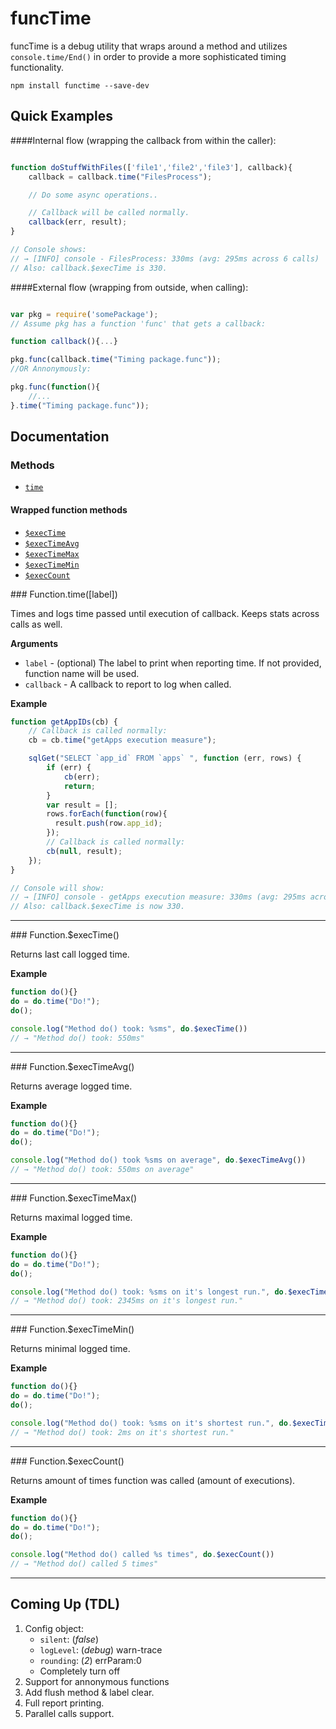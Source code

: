 # funcTime

funcTime is a debug utility that wraps around a method and utilizes `console.time/End()`
in order to provide a more sophisticated timing functionality.

    npm install functime --save-dev

## Quick Examples

####Internal flow (wrapping the callback from within the caller):
```javascript

function doStuffWithFiles(['file1','file2','file3'], callback){
    callback = callback.time("FilesProcess");

    // Do some async operations..

    // Callback will be called normally.
    callback(err, result);
}

// Console shows:
// → [INFO] console - FilesProcess: 330ms (avg: 295ms across 6 calls)
// Also: callback.$execTime is 330.

```

####External flow (wrapping from outside, when calling):
```javascript

var pkg = require('somePackage');
// Assume pkg has a function 'func' that gets a callback:

function callback(){...}

pkg.func(callback.time("Timing package.func"));
//OR Annonymously:

pkg.func(function(){
    //...
}.time("Timing package.func"));

```


## Documentation

### Methods

* [`time`](#time)

#### Wrapped function methods

* [`$execTime`](#execTime)
* [`$execTimeAvg`](#execTimeAvg)
* [`$execTimeMax`](#execTimeMax)
* [`$execTimeMin`](#execTimeMin)
* [`$execCount`](#execCount)


<a name="time" />
### Function.time([label])

Times and logs time passed until execution of callback.
Keeps stats across calls as well.

__Arguments__

* `label` - (optional) The label to print when reporting time. If not provided, function name will be used.
* `callback` - A callback to report to log when called.

__Example__


```js
function getAppIDs(cb) {
    // Callback is called normally:
    cb = cb.time("getApps execution measure");

    sqlGet("SELECT `app_id` FROM `apps` ", function (err, rows) {
        if (err) {
            cb(err);
            return;
        }
        var result = [];
        rows.forEach(function(row){
          result.push(row.app_id);
        });
        // Callback is called normally:
        cb(null, result);
    });
}

// Console will show:
// → [INFO] console - getApps execution measure: 330ms (avg: 295ms across 6 calls)
// Also: callback.$execTime is now 330.

```

---------------------------------------

<a name="execTime" />
### Function.$execTime()

Returns last call logged time.

__Example__


```js
function do(){}
do = do.time("Do!");
do();

console.log("Method do() took: %sms", do.$execTime())
// → "Method do() took: 550ms"

```

---------------------------------------

<a name="execTimeAvg" />
### Function.$execTimeAvg()

Returns average logged time.

__Example__


```js
function do(){}
do = do.time("Do!");
do();

console.log("Method do() took %sms on average", do.$execTimeAvg())
// → "Method do() took: 550ms on average"

```

---------------------------------------

<a name="execTimeMax" />
### Function.$execTimeMax()

Returns maximal logged time.

__Example__


```js
function do(){}
do = do.time("Do!");
do();

console.log("Method do() took: %sms on it's longest run.", do.$execTimeMin())
// → "Method do() took: 2345ms on it's longest run."

```

---------------------------------------

<a name="execTimeMin" />
### Function.$execTimeMin()

Returns minimal logged time.

__Example__


```js
function do(){}
do = do.time("Do!");
do();

console.log("Method do() took: %sms on it's shortest run.", do.$execTimeMin())
// → "Method do() took: 2ms on it's shortest run."

```

---------------------------------------

<a name="execCount" />
### Function.$execCount()

Returns amount of times function was called (amount of executions).

__Example__


```js
function do(){}
do = do.time("Do!");
do();

console.log("Method do() called %s times", do.$execCount())
// → "Method do() called 5 times"

```

---------------------------------------


## Coming Up (TDL)

1. Config object:
   * `silent`: (_false_)
   * `logLevel`: (_debug_) warn-trace
   * `rounding`: (_2_) errParam:0
   * Completely turn off
2. Support for annonymous functions
3. Add flush method & label clear.
4. Full report printing.
5. Parallel calls support.
